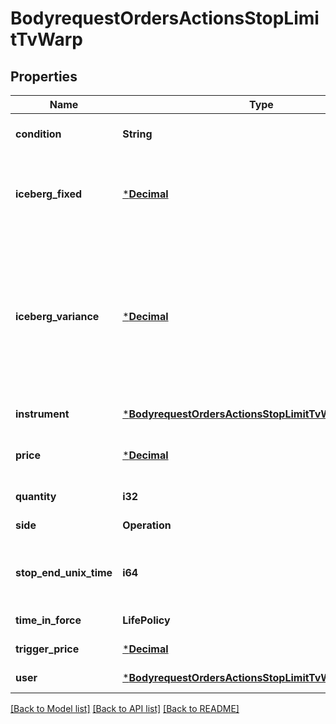 # BodyrequestOrdersActionsStopLimitTvWarp

## Properties
Name | Type | Description | Notes
------------ | ------------- | ------------- | -------------
**condition** | **String** | Условие срабатывания more/less | [default to null]
**iceberg_fixed** | [***Decimal**](BigDecimal.md) | Видимая постоянная часть айсберг-заявки в лотах | [default to null]
**iceberg_variance** | [***Decimal**](BigDecimal.md) | Амплитуда отклонения (в % от icebergFixed) случайной надбавки к видимой части айсберг-заявки. Только срочный рынок | [default to null]
**instrument** | [***BodyrequestOrdersActionsStopLimitTvWarpInstrument**](bodyrequest_OrdersActionsStopLimitTVWarp_instrument.md) |  | [default to null]
**price** | [***Decimal**](BigDecimal.md) | Цена выставления лимитной заявки | [default to null]
**quantity** | **i32** | Количество (лоты) | [default to null]
**side** | **Operation** |  | [default to null]
**stop_end_unix_time** | **i64** | Срок действия (UTC) в формате Unix Time seconds | [default to null]
**time_in_force** | **LifePolicy** |  | [default to null]
**trigger_price** | [***Decimal**](BigDecimal.md) | Цена срабатывания | [default to null]
**user** | [***BodyrequestOrdersActionsStopLimitTvWarpUser**](bodyrequest_OrdersActionsStopLimitTVWarp_user.md) |  | [default to null]

[[Back to Model list]](../README.md#documentation-for-models) [[Back to API list]](../README.md#documentation-for-api-endpoints) [[Back to README]](../README.md)

